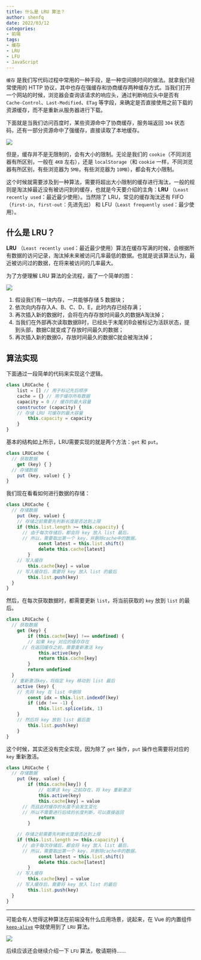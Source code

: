 ```yaml
---
title: 什么是 LRU 算法？
author: shenfq
date: 2022/03/12
categories:
- 前端
tags:
- 缓存
- LRU
- LFU
- JavaScript
---
```


`缓存` 是我们写代码过程中常用的一种手段，是一种空间换时间的做法。就拿我们经常使用的 HTTP 协议，其中也存在强缓存和协商缓存两种缓存方式。当我们打开一个网站的时候，浏览器会查询该请求的响应头，通过判断响应头中是否有 `Cache-Control`、`Last-Modified`、`ETag` 等字段，来确定是否直接使用之前下载的资源缓存，而不是重新从服务器进行下载。

下面就是当我们访问百度时，某些资源命中了协商缓存，服务端返回 `304` 状态码，还有一部分资源命中了强缓存，直接读取了本地缓存。

![](https://file.shenfq.com/pic/202203121421464.png)

但是，缓存并不是无限制的，会有大小的限制。无论是我们的 `cookie`（不同浏览器有所区别，一般在 `4KB` 左右），还是 `localStorage`（和 `cookie` 一样，不同浏览器有所区别，有些浏览器为 `5MB`，有些浏览器为 `10MB`），都会有大小限制。

这个时候就需要涉及到一种算法，需要将超出大小限制的缓存进行淘汰，一般的规则是淘汰掉最近没有被访问到的缓存，也就是今天要介绍的主角：**LRU** （`Least recently used`：最近最少使用）。当然除了 LRU，常见的缓存淘汰还有 FIFO（`first-in, first-out`：先进先出） 和 LFU（`Least frequently used`：最少使用）。

## 什么是 LRU？

**LRU** （`Least recently used`：最近最少使用）算法在缓存写满的时候，会根据所有数据的访问记录，淘汰掉未来被访问几率最低的数据。也就是说该算法认为，最近被访问过的数据，在将来被访问的几率最大。

为了方便理解 LRU 算法的全流程，画了一个简单的图：

![](https://file.shenfq.com/pic/202203121539347.png)

1. 假设我们有一块内存，一共能够存储 5 数据块；
2. 依次向内存存入A、B、C、D、E，此时内存已经存满；
3. 再次插入新的数据时，会将在内存存放时间最久的数据A淘汰掉；
4. 当我们在外部再次读取数据B时，已经处于末尾的B会被标记为活跃状态，提到头部，数据C就变成了存放时间最久的数据；
5. 再次插入新的数据G，存放时间最久的数据C就会被淘汰掉；

## 算法实现

下面通过一段简单的代码来实现这个逻辑。

```js
class LRUCache {
	list = [] // 用于标记先后顺序
	cache = {} // 用于缓存所有数据
	capacity = 0 // 缓存的最大容量
	constructor (capacity) {
    // 存储 LRU 可缓存的最大容量
		this.capacity = capacity
	}
}
```

基本的结构如上所示，LRU需要实现的就是两个方法：`get` 和 `put`。

```js
class LRUCache {
  // 获取数据
	get (key) { }
  // 存储数据
	put (key, value) { }
}
```

我们现在看看如何进行数据的存储：

```js
class LRUCache {
  // 存储数据
	put (key, value) {
    // 存储之前需要先判断长度是否达到上限
    if (this.list.length >= this.capacity) {
      // 由于每次存储后，都会将 key 放入 list 最后，
      // 所以，需要取出第一个 key，并删除cache中的数据。
			const latest = this.list.shift()
			delete this.cache[latest]
		}
    // 写入缓存
		this.cache[key] = value
    // 写入缓存后，需要将 key 放入 list 的最后
		this.list.push(key)
  }
}
```

然后，在每次获取数据时，都需要更新 `list`，将当前获取的 `key` 放到 `list` 的最后。

```js
class LRUCache {
  // 获取数据
	get (key) {
		if (this.cache[key] !== undefined) {
    	// 如果 key 对应的缓存存在
      // 在返回缓存之前，需要重新激活 key
			this.active(key)
			return this.cache[key]
		}
		return undefined
  }
  // 重新激活key，将指定 key 移动到 list 最后
	active (key) {
    // 先将 key 在 list 中删除
		const idx = this.list.indexOf(key)
		if (idx !== -1) {
			this.list.splice(idx, 1)
    }
    // 然后将 key 放到 list 最后面
		this.list.push(key)
	}
}
```

这个时候，其实还没有完全实现，因为除了 `get` 操作，`put` 操作也需要将对应的 `key` 重新激活。

```js
class LRUCache {
  // 存储数据
	put (key, value) {
		if (this.cache[key]) {
			// 如果该 key 之前存在，将 key 重新激活
			this.active(key)
			this.cache[key] = value
      // 而且此时缓存的长度不会发生变化
      // 所以不需要进行后续的长度判断，可以直接返回
			return
		}

    // 存储之前需要先判断长度是否达到上限
    if (this.list.length >= this.capacity) {
      // 由于每次存储后，都会将 key 放入 list 最后，
      // 所以，需要取出第一个 key，并删除cache中的数据。
			const latest = this.list.shift()
			delete this.cache[latest]
		}
    // 写入缓存
		this.cache[key] = value
    // 写入缓存后，需要将 key 放入 list 的最后
		this.list.push(key)
  }
}
```



---

可能会有人觉得这种算法在前端没有什么应用场景，说起来，在 Vue 的内置组件 [`keep-alive`](https://github.com/vuejs/core/blob/main/packages/runtime-core/src/components/KeepAlive.ts#L302) 中就使用到了 `LRU` 算法。

![](https://file.shenfq.com/pic/202203121723340.png)

后续应该还会继续介绍一下 `LFU` 算法，敬请期待……
